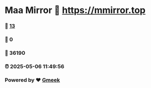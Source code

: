# Maa Mirror :link: https://mmirror.top 
### :page_facing_up: [13](https://mmirror.top/tag.html) 
### :speech_balloon: 0 
### :hibiscus: 36190 
### :alarm_clock: 2025-05-06 11:49:56 
### Powered by :heart: [Gmeek](https://github.com/Meekdai/Gmeek)
